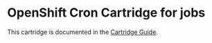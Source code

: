 # OpenShift Cron Cartridge for jobs
This cartridge is documented in the [Cartridge Guide](http://openshift.github.io/documentation/oo_cartridge_guide.html#cron).

